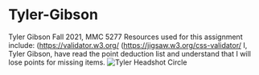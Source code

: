 # Tyler-Gibson

Tyler Gibson
Fall 2021, MMC 5277
Resources used for this assignment include: (https://validator.w3.org/
(https://jigsaw.w3.org/css-validator/
I, Tyler Gibson, have read the point deduction list and understand that I will lose points for missing items.
![Tyler Headshot Circle](https://user-images.githubusercontent.com/94311329/141691235-f3bdb14f-8ca6-41d7-910d-42b1526812ec.png)
